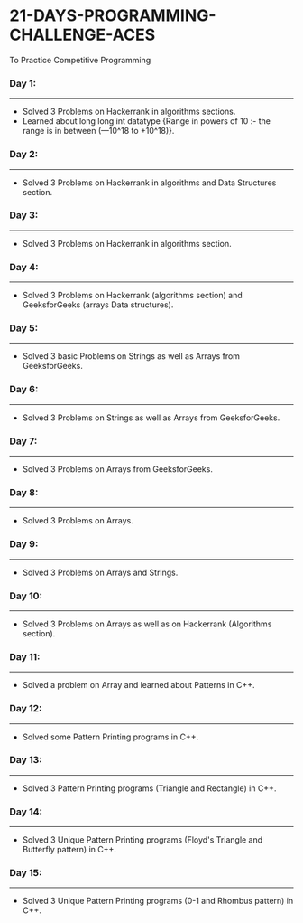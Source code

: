 # 21-DAYS-PROGRAMMING-CHALLENGE-ACES
To Practice Competitive Programming

### Day 1:
---
- Solved 3 Problems on Hackerrank in algorithms sections.
- Learned about long long int datatype {Range in powers of 10 :- the range is in between (—10^18 to +10^18)}.

### Day 2:
---
- Solved 3 Problems on Hackerrank in algorithms and Data Structures section.

### Day 3:
---
- Solved 3 Problems on Hackerrank in algorithms section.

### Day 4:
---
- Solved 3 Problems on Hackerrank (algorithms section) and GeeksforGeeks (arrays Data structures).

### Day 5:
---
- Solved 3 basic Problems on Strings as well as Arrays from GeeksforGeeks.

### Day 6:
---
- Solved 3 Problems on Strings as well as Arrays from GeeksforGeeks.

### Day 7:
---
- Solved 3 Problems on Arrays from GeeksforGeeks.

### Day 8:
---
- Solved 3 Problems on Arrays.

### Day 9:
---
- Solved 3 Problems on Arrays and Strings.

### Day 10:
---
- Solved 3 Problems on Arrays as well as on Hackerrank (Algorithms section).

### Day 11:
---
- Solved a problem on Array and learned about Patterns in C++.

### Day 12:
---
- Solved some Pattern Printing programs in C++.

### Day 13:
---
- Solved 3 Pattern Printing programs (Triangle and Rectangle) in C++.

### Day 14:
---
- Solved 3 Unique Pattern Printing programs (Floyd's Triangle and Butterfly pattern) in C++.

### Day 15:
---
- Solved 3 Unique Pattern Printing programs (0-1 and Rhombus pattern) in C++.


